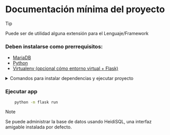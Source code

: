 # Documentación mínima del proyecto


> [!TIP]
> Puede ser de utilidad alguna extensión para el Lenguaje/Framework

### Deben instalarse como prerrequisitos:

- [MariaDB](https://mariadb.com/)
- [Python](https://www.python.org/)
- [Virtualenv (opcional cómo entorno virtual + Flask)](https://flask.palletsprojects.com/en/3.0.x/installation/)


<details>

<summary>Comandos para instalar dependencias y ejecutar proyecto</summary>

### Instalando dependencia de seguridad CORS:

```sh
    pip install flask-cors
```

### Instalando SQLAlchemy:

```sh
    pip install flask_sqlalchemy
```

### Instalando Driver para BD:

```sh
    pip install pymysql
```

</details>

### Ejecutar app

```sh
    python -m flask run
```


>[!NOTE]
> Se puede administrar la base de datos usando HeidiSQL, una interfaz amigable instalada por defecto.